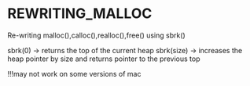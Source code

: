 # REWRITING_MALLOC
Re-writing malloc(),calloc(),realloc(),free() using sbrk()

sbrk(0) -> returns the top of the current heap
sbrk(size) -> increases the heap pointer by size and returns
              pointer to the previous top


!!!may not work on some versions of mac

